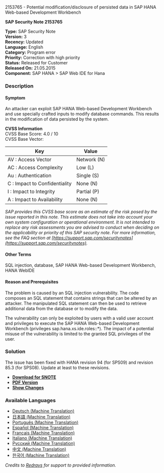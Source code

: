 2153765 - Potential modification/disclosure of persisted data in SAP HANA Web-based Development Workbench

**SAP Security Note 2153765**

**Type:** SAP Security Note  
**Version:** 3  
**Recency:** Updated  
**Language:** English  
**Category:** Program error  
**Priority:** Correction with high priority  
**Status:** Released for Customer  
**Released On:** 21.05.2015  
**Component:** SAP HANA > SAP Web IDE for Hana

### Description
#### Symptom
An attacker can exploit SAP HANA Web-based Development Workbench and use specially crafted inputs to modify database commands. This results in the modification of data persisted by the system.

**CVSS Information**  
CVSS Base Score: 4.0 / 10  
CVSS Base Vector:

| Key                        | Value        |
|----------------------------|--------------|
| AV : Access Vector         | Network (N)  |
| AC : Access Complexity     | Low (L)      |
| Au : Authentication        | Single (S)   |
| C : Impact to Confidentiality | None (N)  |
| I : Impact to Integrity    | Partial (P)  |
| A : Impact to Availability | None (N)     |

*SAP provides this CVSS base score as an estimate of the risk posed by the issue reported in this note. This estimate does not take into account your own system configuration or operational environment. It is not intended to replace any risk assessments you are advised to conduct when deciding on the applicability or priority of this SAP security note. For more information, see the FAQ section at [https://support.sap.com/securitynotes](https://support.sap.com/securitynotes).*

#### Other Terms
SQL injection, database, SAP HANA Web-based Development Workbench, HANA WebIDE

#### Reason and Prerequisites
The problem is caused by an SQL injection vulnerability. The code composes an SQL statement that contains strings that can be altered by an attacker. The manipulated SQL statement can then be used to retrieve additional data from the database or to modify the data.

The vulnerability can only be exploited by users with a valid user account and privileges to execute the SAP HANA Web-based Development Workbench (privileges sap.hana.xs.ide.roles::*). The impact of a potential misuse of the vulnerability is limited to the granted SQL privileges of the user.

### Solution
The issue has been fixed with HANA revision 94 (for SPS09) and revision 85.3 (for SPS08). Update at least to these revisions.

- **[Download for SNOTE](https://notesdownloads.sap.com/note/0040000018048672017)**
- **[PDF Version](https://me.sap.com/sap/support/sfm/notes/print/0002153765?language=en-US&token=FAC0A191B8904AA94A99ED8A4D7B2067)**
- **[Show Changes](https://me.sap.com/notesLatestChanges/0002153765/E/diff)**

### Available Languages
- [Deutsch (Machine Translation)](https://me.sap.com/notes/0002153765/D)
- [日本語 (Machine Translation)](https://me.sap.com/notes/0002153765/J)
- [Português (Machine Translation)](https://me.sap.com/notes/0002153765/P)
- [Español (Machine Translation)](https://me.sap.com/notes/0002153765/S)
- [Français (Machine Translation)](https://me.sap.com/notes/0002153765/F)
- [Italiano (Machine Translation)](https://me.sap.com/notes/0002153765/I)
- [Русский (Machine Translation)](https://me.sap.com/notes/0002153765/R)
- [中文 (Machine Translation)](https://me.sap.com/notes/0002153765/1)
- [한국어 (Machine Translation)](https://me.sap.com/notes/0002153765/3)

*Credits to [Redrays](https://redrays.io) for support to provided information.*